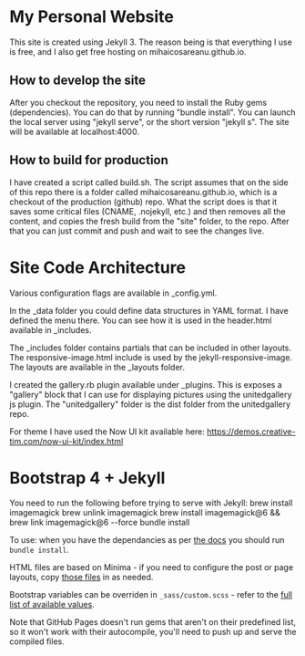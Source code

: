# My Personal Website

This site is created using Jekyll 3. The reason being is that everything I use is free, and I also get free hosting on mihaicosareanu.github.io.

## How to develop the site

After you checkout the repository, you need to install the Ruby gems (dependencies). You can do that by running "bundle install". You can launch the local server using "jekyll serve", or the short version "jekyll s". The site will be available at localhost:4000.

## How to build for production

I have created a script called build.sh. The script assumes that on the side of this repo there is a folder called mihaicosareanu.github.io, which is a checkout of the production (github) repo. What the script does is that it saves some critical files (CNAME, .nojekyll, etc.) and then removes all the content, and copies the fresh build from the "site" folder, to the repo. After that you can just commit and push and wait to see the changes live.

# Site Code Architecture

Various configuration flags are available in _config.yml.

In the _data folder you could define data structures in YAML format. I have defined the menu there. You can see how it is used in the header.html available in _includes.

The _includes folder contains partials that can be included in other layouts. The responsive-image.html include is used by the jekyll-responsive-image. The layouts are available in the _layouts folder.

I created the gallery.rb plugin available under _plugins. This is exposes a "gallery" block that I can use for displaying pictures using the unitedgallery js plugin. The "unitedgallery" folder is the dist folder from the unitedgallery repo.

For theme I have used the Now UI kit available here: https://demos.creative-tim.com/now-ui-kit/index.html


# Bootstrap 4 + Jekyll

You need to run the following before trying to serve with Jekyll:
brew install imagemagick
brew unlink imagemagick
brew install imagemagick@6 && brew link imagemagick@6 --force
bundle install

To use: when you have the dependancies as per
[the docs](https://jekyllrb.com/docs/installation/) you should run
`bundle install`.
    
HTML files are based on Minima - if you need to configure
the post or page layouts, copy [those files](https://github.com/jekyll/minima/tree/master/_layouts) in as needed.
    
Bootstrap variables can be overriden in `_sass/custom.scss` - refer
to the [full list of available values](https://github.com/twbs/bootstrap/blob/v4-dev/scss/_variables.scss).

Note that GitHub Pages doesn't run gems that aren't on their predefined list, so it won't work with their autocompile, you'll need to push up and serve the compiled files.
